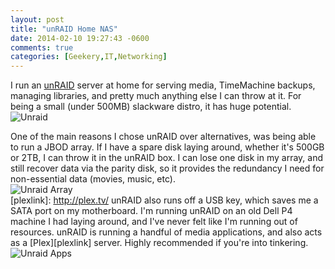 ```yaml
---
layout: post
title: "unRAID Home NAS"
date: 2014-02-10 19:27:43 -0600
comments: true
categories: [Geekery,IT,Networking]
---
```

[unraidlink]: http://lime-technology.com/
I run an [unRAID][unraidlink] server at home for serving media, TimeMachine backups, managing libraries, and pretty much anything else I can throw at it. For being a small (under 500MB) slackware distro, it has huge potential.
<br>
![Unraid](/images/unraid/unraid.png)
<br>
<!--more-->
One of the main reasons I chose unRAID over alternatives, was being able to run a JBOD array. If I have a spare disk laying around, whether it's 500GB or 2TB, I can throw it in the unRAID box. I can lose one disk in my array, and still recover data via the parity disk, so it provides the redundancy I need for non-essential data (movies, music, etc).
<br>
![Unraid Array](/images/unraid/unraid4.png)
<br>
[plexlink]: http://plex.tv/
unRAID also runs off a USB key, which saves me a SATA port on my motherboard. I'm running unRAID on an old Dell P4 machine I had laying around, and I've never felt like I'm running out of resources. unRAID is running a handful of media applications, and also acts as a [Plex][plexlink] server. Highly recommended if you're into tinkering.
<br>
![Unraid Apps](/images/unraid/unraid3.png)
<br>